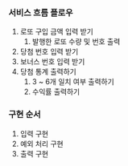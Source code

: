 ### 서비스 흐름 플로우
1. 로또 구입 금액 입력 받기
   1. 발행한 로또 수량 및 번호 출력
2. 당첨 번호 입력 받기
3. 보너스 번호 입력 받기
4. 당첨 통계 출력하기
    1. 3 ~ 6개 일치 여부 출력하기
    2. 수익률 출력하기

### 구현 순서

1. 입력 구현
2. 예외 처리 구현
3. 출력 구현